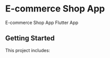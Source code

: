 # E-commerce Shop App

E-commerce Shop App Flutter App

## Getting Started

This project includes:


